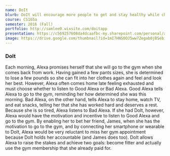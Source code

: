 ```yaml
---
name: DoIt
blurb: DoIt will encourage more people to get and stay healthy while challenging their friends to do so as well, by making going to the gym more fun and holding people accountable for their goals.
course: CS165a
semester: 2016 (Fall)
portfolio: http://samlee0.wixsite.com/doitapp
presentation: https://c569257608da4dcaafbc-my.sharepoint.com/personal/aelkaim_brandeis_edu/_layouts/15/guestaccess.aspx?guestaccesstoken=0Ulya2LWeIEi0m2nfCDjLHzBI3N6wjssiOiORreQNTA%3d&docid=0788ec6619a0649c6b6bb3bec32ca8965&rev=1
image: https://drive.google.com/thumbnail?id=1mI7HNSOOJ5ww7Zegab0jBSebi7QCjCCN
---
```

### DoIt
Each morning, Alexa promises herself that she will go to the gym when she comes back from work. Having gained a few pants sizes, she is determined to lose a few pounds so she can fit into her clothes again and feel and look her best. However, Alexa often comes home late feeling exhausted and must choose whether to listen to Good Alexa or Bad Alexa. Good Alexa tells Alexa to go to the gym, reminding her how determined she was this morning. Bad Alexa, on the other hand, tells Alexa to stay home, watch TV, and eat snacks, telling her that she has worked hard and deserves a rest. Because she is so tired, Alexa listens to Bad Alexa. If she had DoIt, however, Alexa would have the motivation and incentive to listen to Good Alexa and go to the gym. By enabling her to bet her friend, James, when she has the motivation to go to the gym, and by connecting her smartphone or wearable to DoIt, Alexa would be very reluctant to miss her gym appointment because DoIt holds her accountable (and James does too). DoIt allows Alexa to raise the stakes and achieve two goals: become fitter and actually use the gym membership that she already paid for.
